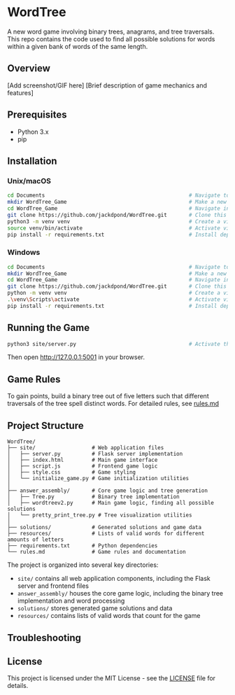 # WordTree

A new word game involving binary trees, anagrams, and tree traversals. This repo contains the code used to find all possible solutions for words within a given bank of words of the same length.

## Overview
[Add screenshot/GIF here]
[Brief description of game mechanics and features]

## Prerequisites
- Python 3.x
- pip

## Installation

### Unix/macOS
```bash
cd Documents                                              # Navigate to Documents folder
mkdir WordTree_Game                                       # Make a new folder called WordTree_Game
cd WordTree_Game                                          # Navigate into the new folder
git clone https://github.com/jackdpond/WordTree.git       # Clone this git repository
python3 -m venv venv                                      # Create a virtual environment
source venv/bin/activate                                  # Activate virtual environment
pip install -r requirements.txt                           # Install dependencies
```

### Windows
```bash
cd Documents                                              # Navigate to Documents folder
mkdir WordTree_Game                                       # Make a new folder called WordTree_Game
cd WordTree_Game                                          # Navigate into the new folder
git clone https://github.com/jackdpond/WordTree.git       # Clone this git repository
python -m venv venv                                       # Create a virtual environment
.\venv\Scripts\activate                                   # Activate virtual environment
pip install -r requirements.txt                           # Install dependencies
```

## Running the Game
```bash
python3 site/server.py                                    # Activate the local server
```
Then open http://127.0.0.1:5001 in your browser.

## Game Rules
To gain points, build a binary tree out of five letters such that different traversals of the tree spell distinct words.
For detailed rules, see [rules.md](rules.md)

## Project Structure
```
WordTree/
├── site/                  # Web application files
│   ├── server.py          # Flask server implementation
│   ├── index.html         # Main game interface
│   ├── script.js          # Frontend game logic
│   ├── style.css          # Game styling
│   └── initialize_game.py # Game initialization utilities
│
├── answer_assembly/       # Core game logic and tree generation
│   ├── Tree.py            # Binary tree implementation
│   ├── wordtreev2.py      # Main game logic, finding all possible solutions
│   └── pretty_print_tree.py # Tree visualization utilities
│
├── solutions/             # Generated solutions and game data
├── resources/             # Lists of valid words for different amounts of letters
├── requirements.txt       # Python dependencies
└── rules.md               # Game rules and documentation
```

The project is organized into several key directories:
- `site/` contains all web application components, including the Flask server and frontend files
- `answer_assembly/` houses the core game logic, including the binary tree implementation and word processing
- `solutions/` stores generated game solutions and data
- `resources/` contains lists of valid words that count for the game

## Troubleshooting


## License
This project is licensed under the MIT License - see the [LICENSE](LICENSE) file for details.


